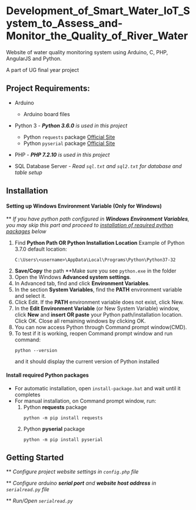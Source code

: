 # Development_of_Smart_Water_IoT_System_to_Assess_and-Monitor_the_Quality_of_River_Water

Website of water quality monitoring system using Arduino, C, PHP, AngularJS and Python.

A part of UG final year project


## Project Requirements:
* Arduino 
    * Arduino board files
    
* Python 3 - _**Python 3.6.0** is used in this project_
    * Python ```requests``` package [Official Site](http://docs.python-requests.org/en/v2.7.0/user/install/)
    * Python ```pyserial``` package [Official Site](https://pyserial.readthedocs.io/en/latest/pyserial.html)
    
* PHP - _**PHP 7.2.10** is used in this project_

* SQL Database Server - _Read ```sql.txt``` and ```sql2.txt``` for database and table setup_

## Installation
#### Setting up Windows Environment Variable (Only for Windows)
** _If you have python path configured in **Windows Environment Variables**, you may skip this part and proceed to [installation of required python packages](#install-required-python-packages) below_
1.  Find **Python Path OR Python Installation Location**
    Example of Python 3.7.0 default location:
    ```
    C:\Users\<username>\AppData\Local\Programs\Python\Python37-32
    ```
1.  **Save/Copy** the path **Make sure you see ```python.exe``` in the folder
1.  Open the Windows **Advanced system settings**.
1. In Advanced tab, find and click **Environment Variables**.
1. In the section **System Variables**, find the **PATH** environment variable and select it.
1. Click Edit. If the **PATH** environment variable does not exist, click New.
1. In the **Edit Environment Variable** (or New System Variable) window, click **New** and **insert OR paste** your Python path/installation location. Click OK. Close all remaining windows by clicking OK.
1. You can now access Python through Command prompt window(CMD).
1. To test if it is working, reopen Command prompt window and run command:
    ```
    python --version
    ```
    and it should display the current version of Python installed
#### Install required Python packages
* For automatic installation, open ```install-package.bat``` and wait until it completes
* For manual installation, on Command prompt window, run:
    1. Python **requests** package
        ```
        python -m pip install requests
        ```
    2. Python **pyserial** package
        ```
        python -m pip install pyserial
        ```
## Getting Started
** _Configure project website settings in ```config.php``` file_

** _Configure arduino **serial port** and **website host address** in ```serialread.py``` file_

** _Run/Open ```serialread.py```_

